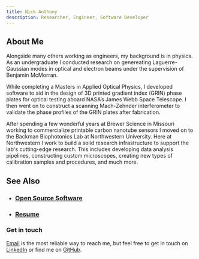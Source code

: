```yaml
---
title: Nick Anthony
description: Researcher, Engineer, Software Developer
---
```


## About Me

Alongside many others working as engineers, my background is in physics.
As an undergraduate I conducted research on genereating Laguerre-Gaussian modes in optical and electron beams
under the supervision of Benjamin McMorran.

While completing a Masters in Applied Optical Physics, I developed software to aid in the
design of 3D printed gradient index (GRIN) phase plates for optical testing aboard NASA’s
James Webb Space Telescope. I then went on to construct a scanning Mach-Zehnder interferometer
to validate the phase profiles of the GRIN plates after fabrication.

After spending a few wonderful years at Brewer Science in Missouri working to commercialize
printable carbon nanotube sensors I moved on to the Backman Biophotonics Lab at Northwestern University.
Here at Northwestern I work to build a solid research infrastructure to support the lab's cutting-edge research.
This includes developing data analysis pipelines, constructing custom microscopes, creating new types of calibration
samples and procedures, and much more.

## See Also 

 - ### [Open Source Software](projects)

 - ### [Resume](resources/NickAnthonyResume.pdf)
 
### Get in touch
[Email](mailto:nickmanthony@hotmail.com) is the most reliable way to reach me, but feel free to get in touch on 
[LinkedIn](https://www.linkedin.com/in/anthonynick/) or find me on [GitHub](https://github.com/nanthony21).

